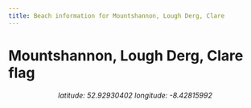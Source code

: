 ```yaml
---
title: Beach information for Mountshannon, Lough Derg, Clare
---
```

# Mountshannon, Lough Derg, Clare <span class="material-icons blue-flag">flag</span>

<div align="center"><i>latitude: 52.92930402 longitude: -8.42815992</i></div>